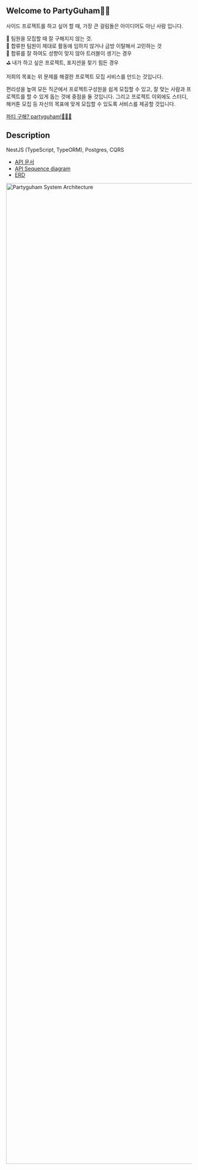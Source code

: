 ## Welcome to PartyGuham👋👋

사이드 프로젝트를 하고 싶어 할 때, 가장 큰 걸림돌은 아이디어도 아닌 사람 입니다.

👫 팀원을 모집할 때 잘 구해지지 않는 것. <br/>
🤦 합류한 팀원이 제대로 활동에 임하지 않거나 금방 이탈해서 고민하는 것<br/>
🤼 합류를 잘 하여도 성향이 맞지 않아 트러블이 생기는 경우<br/>
⛳️ 내가 하고 싶은 프로젝트, 포지션을 찾기 힘든 경우<br/>

저희의 목표는 위 문제를 해결한 프로젝트 모집 서비스를 만드는 것입니다.

편리성을 높여 모든 직군에서 프로젝트구성원을 쉽게 모집할 수 있고, 잘 맞는 사람과 프로젝트를 할 수 있게 돕는 것에 중점을 둘 것입니다. 그리고 프로젝트 이외에도 스터디, 해커톤 모집 등 자신의 목표에 맞게 모집할 수 있도록 서비스를 제공할 것입니다.

[파티 구해? partyguham!🧚‍♀️🔗](https://partyguham.com/)

## Description

NestJS (TypeScript, TypeORM), Postgres, CQRS

- [API 문서](https://partyguham.com/api/docs)
- [API Sequence diagram](https://www.figma.com/design/w54D4YkjhEeuVJpu9Hqpa0/API?node-id=0-1&t=kW7bYkkFYUTD91w1-1)
- [ERD](https://www.erdcloud.com/d/PgCpHFhMniMgYLG97)

<img width="6656" height="2654" alt="Partyguham System Architecture" src="https://github.com/user-attachments/assets/3797bcec-8080-45cc-a73c-f0aeeb309f56" />
